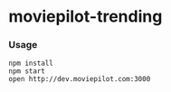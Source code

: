moviepilot-trending
=====================

### Usage

```
npm install
npm start
open http://dev.moviepilot.com:3000
```
